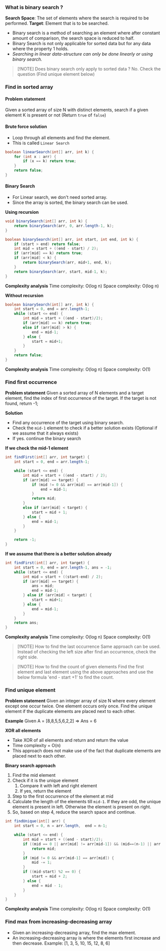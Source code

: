 ```table-of-contents
```
### What is binary search ?
**Search Space**: The set of elements where the search is required to be performed.
**Target**: Element that is to be searched.

- Binary search is a method of searching an element where after constant amount of comparison, the search space is reduced to half.
- Binary Search is not only applicable for sorted data but for any data where the property 1 holds.
- *Searching in linear data-structure can only be done linearly or using binary search.*

> [!NOTE] Does binary search only apply to sorted data ?
> No. Check the question (Find unique element below)


### Find in sorted array

#### Problem statement
Given a sorted array of size N with distinct elements, search if a given element K is present or not (Return `true` of `false`)

#### Brute force solution
- Loop through all elements and find the element. 
- This is called `Linear Search`

```java
boolean linearSearch(int[] arr, int k) {
	for (int x : arr) {
		if (x == k) return true;
	}
	return false;
}
```

#### Binary Search
- For Linear search, we don't need sorted array.
- Since the array is sorted, the binary search can be used.

**Using recursion**

```java
void binarySearch(int[] arr, int k) {
	return binarySearch(arr, 0, arr.length-1, k);
}

boolean binarySearch(int[] arr, int start, int end, int k) {
	if (start > end) return false;
	int mid = start + ((end - start) / 2);
	if (arr[mid] == k) return true;
	if (arr[mid] < k) {
		return binarySearch(arr, mid+1, end, k);
	}
	return binarySearch(arr, start, mid-1, k);
}
```
**Complexity analysis**
Time complexity: O(log n)
Space complexity: O(log n)

**Without recursion**

```java
boolean binarySearch(int[] arr, int k) {
	int start = 0, end = arr.length-1;
	while (start <= end) {
		int mid = start + ((end - start)/2);
		if (arr[mid] == k) return true;
		else if (arr[mid] > k) {
			end = mid-1;
		} else {
			start = mid+1;
		}
	}
	return false;
}
```
**Complexity analysis**
Time complexity: O(log n)
Space complexity: O(1)

### Find first occurrence

**Problem statement** 
Given a sorted array of N elements and a target element, find the index of first occurrence of the target. If the target is not found, return -1;

**Solution**
- Find any occurrence of the target using binary search.
- Check the `mid-1` element to check if a better solution exists (Optional if we assume that it always exists)
- If yes. continue the binary search

**If we check the mid-1 element**
```java
int findFirst(int[] arr, int target) {
	int start = 0, end = arr.length-1;

	while (start <= end) {
		int mid = start + ((end - start) / 2);
		if (arr[mid] == target) {
			if (mid != 0 && arr[mid] == arr[mid-1]) {
				end = mid-1;
			}
			return mid;
		}
		else if (arr[mid] < target) {
			start = mid + 1;
		} else {
			end = mid-1;
		}
	}

	return -1;
}
```

**If we assume that there is a better solution already**
```java
int findFirst(int[] arr, int target) {
	int start = 0, end = arr.length-1, ans = -1;
	while (start <= end) {
		int mid = start + ((start-end) / 2);
		if (arr[mid] == target) {
			ans = mid;
			end = mid-1;
		} else if (arr[mid] < target) {
			start = mid+1;
		} else {
			end = mid-1;
		}
	}
	return ans;
}
```

**Complexity analysis**
Time complexity: O(log n)
Space complexity: O(1)


> [!NOTE] How to find the last occurrence
> Same approach can be used. Instead of checking the left size after find an occurrence, check the right side.


> [!NOTE] How to find the count of given elements
> Find the first element and last element using the above approaches and use the below formula 'end - start +1' to find the count.

### Find unique element

**Problem statement**
Given an integer array of size N where every element except one occur twice. One element occurs only once. Find the unique element if the duplicate elements are placed next to each other.

**Example**
Given A = [8,8,5,5,6,2,2] => Ans = 6

**XOR all elements**
- Take XOR of all elements and return and return the value
- Time complexity = O(n)
- This approach does not make use of the fact that duplicate elements are placed next to each other.

**Binary search approach**
1. Find the mid element
2. Check if it is the unique element 
	1. Compare it with left and right element 
	2. If yes, return the element
3. Step to the first occurrence of the element at mid
4. Calculate the length of the elements till `mid-1`. If they are odd, the unique element is present in left. Otherwise the element is present on right.
5. So, based on step 4, reduce the search space and continue.

```java
int findUnique(int[] arr) {
	int start = 0, n = arr.length,  end = n-1;

	while (start <= end) {
		int mid = start + ((end - start)/2);
		if ((mid == 0 || arr[mid] != arr[mid-1]) && (mid==(n-1) || arr[mid] != arr[mid+1])) {
			return mid;
		}
		if (mid != 0 && arr[mid-1] == arr[mid]) {
			mid -= 1;
		}
		if ((mid-start) %2 == 0) {
			start = mid + 2;
		} else {
			end = mid - 1;
		}
	}
}
```

**Complexity analysis**
Time complexity: O(log n)
Space complexity: O(1)

### Find max from increasing-decreasing array

- Given an increasing-decreasing array, find the max element.
- An increasing-decreasing array is where the elements first increase and then decrease.
Example:
[1, 3, 5, 10, 15, 12, 8, 6]